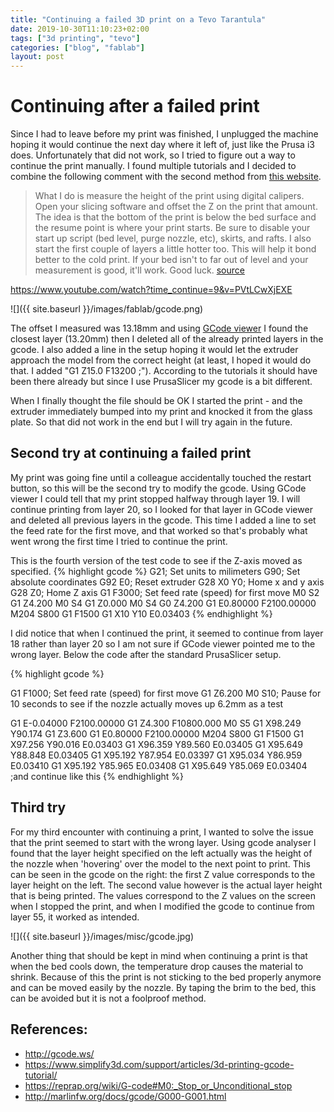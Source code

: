 ```yaml
---
title: "Continuing a failed 3D print on a Tevo Tarantula"
date: 2019-10-30T11:10:23+02:00
tags: ["3d printing", "tevo"]
categories: ["blog", "fablab"]
layout: post
---
```


# Continuing after a failed print
Since I had to leave before my print was finished, I unplugged the machine hoping it would continue the next day where it left of, just like the Prusa i3 does. Unfortunately that did not work, so I tried to figure out a way to continue the print manually. I found multiple tutorials and I decided to combine the following comment with the second method from [this website](https://community.ultimaker.com/topic/6219-2-ways-to-resume-print-from-last-layer/). 

>What I do is measure the height of the print using digital calipers. Open your slicing software and offset the Z on the print that amount. The idea is that the bottom of the print is below the bed surface and the resume point is where your print starts. Be sure to disable your start up script (bed level, purge nozzle, etc), skirts, and rafts. I also start the first couple of layers a little hotter too. This will help it bond better to the cold print. If your bed isn't to far out of level and your measurement is good, it'll work. Good luck. [source](https://www.thingiverse.com/groups/tevo-tarantula-owners/forums/general/topic:30667)

<https://www.youtube.com/watch?time_continue=9&v=PVtLCwXjEXE>

![]({{ site.baseurl }}/images/fablab/gcode.png)

The offset I measured was 13.18mm and using [GCode viewer](http://gcode.ws/) I found the closest layer (13.20mm) then I deleted all of the already printed layers in the gcode. I also added a line in the setup hoping it would let the extruder approach the model from the correct height (at least, I hoped it would do that. I added "G1 Z15.0 F13200 ;"). According to the tutorials it should have been there already but since I use PrusaSlicer my gcode is a bit different. 

When I finally thought the file should be OK I started the print - and the extruder immediately bumped into my print and knocked it from the glass plate. So that did not work in the end but I will try again in the future.

## Second try at continuing a failed print
My print was going fine until a colleague accidentally touched the restart button, so this will be the second try to modify the gcode. Using GCode viewer I could tell that my print stopped halfway through layer 19. I will continue printing from layer 20, so I looked for that layer in GCode viewer and deleted all previous layers in the gcode. This time I added a line to set the feed rate for the first move, and that worked so that's probably what went wrong the first time I tried to continue the print. 

This is the fourth version of the test code to see if the Z-axis moved as specified. 
{% highlight gcode %}
G21; Set units to milimeters
G90; Set absolute coordinates
G92 E0; Reset extruder
G28 X0 Y0; Home x and y axis
G28 Z0; Home Z axis 
G1 F3000; Set feed rate (speed) for first move
M0 S2
G1 Z4.200
M0 S4
G1 Z0.000
M0 S4
G0 Z4.200
G1 E0.80000 F2100.00000
M204 S800
G1 F1500
G1 X10 Y10 E0.03403
{% endhighlight %}

I did notice that when I continued the print, it seemed to continue from layer 18 rather than layer 20 so I am not sure if GCode viewer pointed me to the wrong layer. Below the code after the standard PrusaSlicer setup.

{% highlight gcode %}

G1 F1000; Set feed rate (speed) for first move
G1 Z6.200
M0 S10; Pause for 10 seconds to see if the nozzle actually moves up 6.2mm as a test

G1 E-0.04000 F2100.00000
G1 Z4.300 F10800.000
M0 S5
G1 X98.249 Y90.174
G1 Z3.600
G1 E0.80000 F2100.00000
M204 S800
G1 F1500
G1 X97.256 Y90.016 E0.03403
G1 X96.359 Y89.560 E0.03405
G1 X95.649 Y88.848 E0.03405
G1 X95.192 Y87.954 E0.03397
G1 X95.034 Y86.959 E0.03410
G1 X95.192 Y85.965 E0.03408
G1 X95.649 Y85.069 E0.03404
;and continue like this
{% endhighlight %}

## Third try
For my third encounter with continuing a print, I wanted to solve the issue that the print seemed to start with the wrong layer. Using gcode analyser I found that the layer height specified on the left actually was the height of the nozzle when 'hovering' over the model to the next point to print. This can be seen in the gcode on the right: the first Z value corresponds to the layer height on the left. The second value however is the actual layer height that is being printed. The values correspond to the Z values on the screen when I stopped the print, and when I modified the gcode to continue from layer 55, it worked as intended. 

![]({{ site.baseurl }}/images/misc/gcode.jpg)

Another thing that should be kept in mind when continuing a print is that when the bed cools down, the temperature drop causes the material to shrink. Because of this the print is not sticking to the bed properly anymore and can be moved easily by the nozzle. By taping the brim to the bed, this can be avoided but it is not a foolproof method. 

## References: 
- <http://gcode.ws/>
- <https://www.simplify3d.com/support/articles/3d-printing-gcode-tutorial/>
- <https://reprap.org/wiki/G-code#M0:_Stop_or_Unconditional_stop>
- <http://marlinfw.org/docs/gcode/G000-G001.html>
